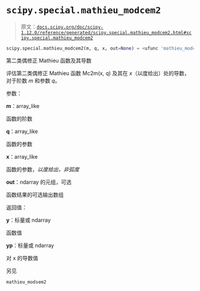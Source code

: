 # `scipy.special.mathieu_modcem2`

> 原文：[`docs.scipy.org/doc/scipy-1.12.0/reference/generated/scipy.special.mathieu_modcem2.html#scipy.special.mathieu_modcem2`](https://docs.scipy.org/doc/scipy-1.12.0/reference/generated/scipy.special.mathieu_modcem2.html#scipy.special.mathieu_modcem2)

```py
scipy.special.mathieu_modcem2(m, q, x, out=None) = <ufunc 'mathieu_modcem2'>
```

第二类偶修正 Mathieu 函数及其导数

评估第二类偶修正 Mathieu 函数 Mc2m(x, q) 及其在 *x*（以度给出）处的导数，对于阶数 *m* 和参数 *q*。

参数：

**m**：array_like

函数的阶数

**q**：array_like

函数的参数

**x**：array_like

函数的参数，*以度给出，非弧度*

**out**：ndarray 的元组，可选

函数结果的可选输出数组

返回值：

**y**：标量或 ndarray

函数值

**yp**：标量或 ndarray

对 x 的导数值

另见

`mathieu_modsem2`
